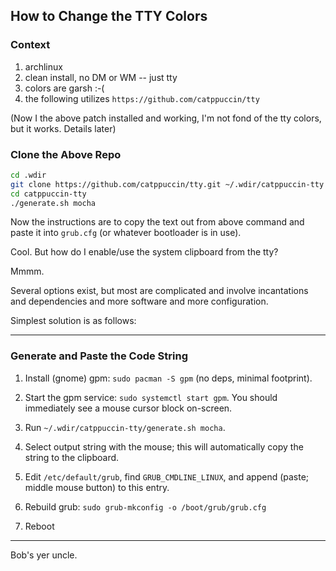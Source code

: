 ## How to Change the TTY Colors

### Context


1. archlinux
2. clean install, no DM or WM -- just tty
3. colors are garsh :-(
4. the following utilizes `https://github.com/catppuccin/tty`

(Now I the above patch installed and working, I'm not fond of the tty colors, but it works. Details later)


### Clone the Above Repo

```sh
cd .wdir
git clone https://github.com/catppuccin/tty.git ~/.wdir/catppuccin-tty
cd catppuccin-tty
./generate.sh mocha
```

Now the instructions are to copy the text out from above command and paste it into `grub.cfg` (or whatever bootloader is in use).

Cool. But how do I enable/use the system clipboard from the tty?

Mmmm.

Several options exist, but most are complicated and involve incantations
and dependencies and more software and more configuration.

Simplest solution is as follows:

---

### Generate and Paste the Code String

1. Install (gnome) gpm: `sudo pacman -S gpm` (no deps, minimal footprint).

2. Start the gpm service: `sudo systemctl start gpm`.
   You should immediately see a mouse cursor block on-screen.

3. Run `~/.wdir/catppuccin-tty/generate.sh mocha`.

4. Select output string with the mouse; this will automatically copy the string to the clipboard.

5. Edit `/etc/default/grub`, find `GRUB_CMDLINE_LINUX`, and append (paste; middle mouse button) to this entry.

6. Rebuild grub: `sudo grub-mkconfig -o /boot/grub/grub.cfg`

7. Reboot

---

Bob's yer uncle.

<!-- EOF -->
